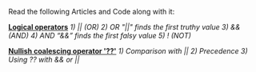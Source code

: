 Read the following Articles and Code along with it:

**[Logical operators](https://javascript.info/logical-operators)**
*1) || (OR)*
*2) OR "||" finds the first truthy value*
*3) && (AND)*
*4) AND “&&” finds the first falsy value*
*5) ! (NOT)*


**[Nullish coalescing operator '??'](https://javascript.info/nullish-coalescing-operator)**
*1) Comparison with ||*
*2) Precedence*
*3) Using ?? with && or ||*
